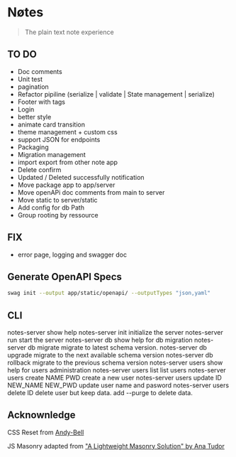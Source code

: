 # Nøtes

> The plain text note experience

## TO DO

- Doc comments
- Unit test
- pagination
- Refactor pipiline (serialize | validate | State management | serialize)
- Footer with tags
- Login
- better style
- animate card transition
- theme management + custom css
- support JSON  for endpoints
- Packaging
- Migration management
- import export from other note app
- Delete confirm
- Updated / Deleted successfully notification
- Move package app to app/server 
- Move openAPi doc comments from main to server
- Move static to server/static
- Add config for db Path
- Group rooting by ressource

## FIX 
 
 - error page, logging and swagger doc

## Generate OpenAPI Specs

```bash
swag init --output app/static/openapi/ --outputTypes "json,yaml"
```

## CLI 

notes-server                                    show help
notes-server init                               initialize the server
notes-server run                                start the server
notes-server db                                 show help for db migration
notes-server db migrate                         migrate to latest schema version.
notes-server db upgrade                         migrate to the next available schema version
notes-server db rollback                        migrate to the previous schema version
notes-server users                              show help for users administration
notes-server users list                         list users
notes-server users create NAME PWD              create a new user
notes-server users update ID NEW_NAME NEW_PWD   update user name and pasword
notes-server users delete ID                    delete user but keep data. add --purge to delete data.


## Acknownledge

CSS Reset from [Andy-Bell](https://andy-bell.co.uk/a-more-modern-css-reset/)

JS Masonry adapted from ["A Lightweight Masonry Solution" by  Ana Tudor](https://css-tricks.com/a-lightweight-masonry-solution/) 
